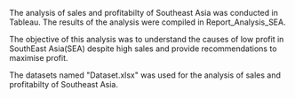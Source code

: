 The analysis of sales and profitabilty of Southeast Asia was conducted in Tableau. The results of the analysis were compiled in Report_Analysis_SEA.

The objective of this analysis was to understand the causes of low profit in SouthEast Asia(SEA) despite high sales and provide recommendations
to maximise profit.

The datasets named "Dataset.xlsx" was used for the analysis of sales and profitabilty of Southeast Asia. 
